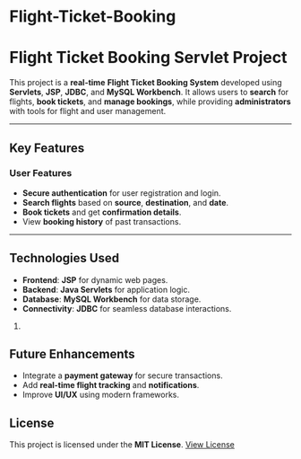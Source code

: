 # Flight-Ticket-Booking
# **Flight Ticket Booking Servlet Project**

This project is a **real-time** **Flight Ticket Booking System** developed using **Servlets**, **JSP**, **JDBC**, and **MySQL Workbench**. It allows users to **search** for flights, **book tickets**, and **manage bookings**, while providing **administrators** with tools for flight and user management.

---

## **Key Features**

### **User Features**
- **Secure authentication** for user registration and login.
- **Search flights** based on **source**, **destination**, and **date**.
- **Book tickets** and get **confirmation details**.
- View **booking history** of past transactions.


---

## **Technologies Used**
- **Frontend**: **JSP** for dynamic web pages.
- **Backend**: **Java Servlets** for application logic.
- **Database**: **MySQL Workbench** for data storage.
- **Connectivity**: **JDBC** for seamless database interactions.


1.

## **Future Enhancements**
- Integrate a **payment gateway** for secure transactions.
- Add **real-time flight tracking** and **notifications**.
- Improve **UI/UX** using modern frameworks.


## **License**
This project is licensed under the **MIT License**. [View License](https://github.com/username/flight-ticket-booking-servlet-project/LICENSE)

